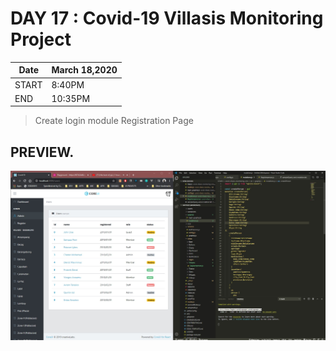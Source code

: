 # DAY 17 : Covid-19 Villasis Monitoring Project

| Date | March 18,2020 |
| ------ | ------ |
| START |8:40PM |
| END | 10:35PM |

> Create login module
> Registration Page

## PREVIEW.
![Preview](Untitled.jpg)
